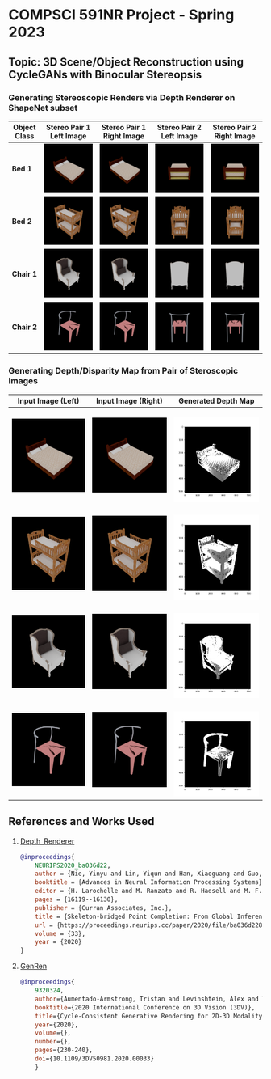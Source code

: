 # COMPSCI 591NR Project - Spring 2023 #

## Topic: 3D Scene/Object Reconstruction using CycleGANs with Binocular Stereopsis ##

### Generating Stereoscopic Renders via Depth Renderer on ShapeNet subset ###

| Object Class | Stereo Pair 1 Left Image | Stereo Pair 1 Right Image | Stereo Pair 2 Left Image | Stereo Pair 2 Right Image |
|--------------|--------------------------|---------------------------|--------------------------|---------------------------|
| **Bed 1** | ![](./datasets/ShapeNetRenderings/02818832/e91c2df09de0d4b1ed4d676215f46734/color_013.png) | ![](./datasets/ShapeNetRenderings/02818832/e91c2df09de0d4b1ed4d676215f46734/color_014.png) | ![](./datasets/ShapeNetRenderings/02818832/e91c2df09de0d4b1ed4d676215f46734/color_019.png) | ![](./datasets/ShapeNetRenderings/02818832/e91c2df09de0d4b1ed4d676215f46734/color_020.png) |
| **Bed 2** | ![](./datasets/ShapeNetRenderings/02818832/f7edc3cc11e8bc43869a5f86d182e67f/color_013.png) | ![](./datasets/ShapeNetRenderings/02818832/f7edc3cc11e8bc43869a5f86d182e67f/color_014.png) | ![](./datasets/ShapeNetRenderings/02818832/f7edc3cc11e8bc43869a5f86d182e67f/color_019.png) | ![](./datasets/ShapeNetRenderings/02818832/f7edc3cc11e8bc43869a5f86d182e67f/color_020.png) |
| **Chair 1** | ![](./datasets/ShapeNetRenderings/03001627/7ee5785d8695cf0ee7c7920f6a65a54d/color_013.png) | ![](./datasets/ShapeNetRenderings/03001627/7ee5785d8695cf0ee7c7920f6a65a54d/color_014.png) | ![](./datasets/ShapeNetRenderings/03001627/7ee5785d8695cf0ee7c7920f6a65a54d/color_019.png) | ![](./datasets/ShapeNetRenderings/03001627/7ee5785d8695cf0ee7c7920f6a65a54d/color_020.png) |
| **Chair 2** | ![](./datasets/ShapeNetRenderings/03001627/ffd9387a533fe59e251990397636975f/color_013.png) | ![](./datasets/ShapeNetRenderings/03001627/ffd9387a533fe59e251990397636975f/color_014.png) | ![](./datasets/ShapeNetRenderings/03001627/ffd9387a533fe59e251990397636975f/color_019.png) | ![](./datasets/ShapeNetRenderings/03001627/ffd9387a533fe59e251990397636975f/color_020.png) |

### Generating Depth/Disparity Map from Pair of Steroscopic Images ###

| Input Image (Left) | Input Image (Right) | Generated Depth Map |
|--------------------|---------------------|---------------------|
| ![bed_1_left](./src/images/bed_1_left.png) | ![bed_1_right](./src/images/bed_1_right.png) | ![bed_1_disparity](./src/images/bed_1_depth.png) |
| ![bed_2_left](./src/images/bed_2_left.png) | ![bed_2_right](./src/images/bed_2_right.png) | ![bed_2_disparity](./src/images/bed_2_depth.png) |
| ![chair_1_left](./src/images/chair_1_left.png) | ![chair_1_right](./src/images/chair_1_right.png) | ![chair_1_disparity](./src/images/chair_1_depth.png) |
| ![chair_2_left](./src/images/chair_2_left.png) | ![chair_2_right](./src/images/chair_2_right.png) | ![chair_2_disparity](./src/images/chair_2_depth.png) |

## References and Works Used ##

1. [Depth_Renderer](https://github.com/yinyunie/depth_renderer)

    ```bibtex
    @inproceedings{
        NEURIPS2020_ba036d22,
        author = {Nie, Yinyu and Lin, Yiqun and Han, Xiaoguang and Guo, Shihui and Chang, Jian and Cui, Shuguang and Zhang, Jian.J},
        booktitle = {Advances in Neural Information Processing Systems},
        editor = {H. Larochelle and M. Ranzato and R. Hadsell and M. F. Balcan and H. Lin},
        pages = {16119--16130},
        publisher = {Curran Associates, Inc.},
        title = {Skeleton-bridged Point Completion: From Global Inference to Local Adjustment},
        url = {https://proceedings.neurips.cc/paper/2020/file/ba036d228858d76fb89189853a5503bd-Paper.pdf},
        volume = {33},
        year = {2020}
    }
    ```

2. [GenRen](https://github.com/SamsungLabs/genren)

    ```bibtex
    @inproceedings{
        9320324,
        author={Aumentado-Armstrong, Tristan and Levinshtein, Alex and Tsogkas, Stavros and Derpanis, Konstantinos G. and Jepson, Allan D.},
        booktitle={2020 International Conference on 3D Vision (3DV)}, 
        title={Cycle-Consistent Generative Rendering for 2D-3D Modality Translation}, 
        year={2020},
        volume={},
        number={},
        pages={230-240},
        doi={10.1109/3DV50981.2020.00033}
        }
    ```

